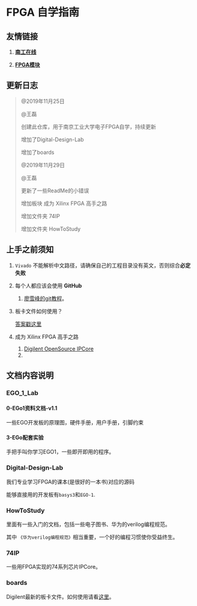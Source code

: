 # FPGA 自学指南

## 友情链接

1. [**南工在线**](http://online.njtech.edu.cn)

2. [**FPGA模块**]( https://github.com/NjtechPrinceling/PrincelingModuleHub )

## 更新日志

> @2019年11月25日
>
> @王磊
>
> 创建此仓库，用于南京工业大学电子FPGA自学，持续更新
>
> 增加了Digital-Design-Lab
>
> 增加了boards
>
> 
>
> @2019年11月29日
>
> @王磊
>
> 更新了一些ReadMe的小错误
>
> 增加板块 成为 Xilinx FPGA 高手之路
>
> 增加文件夹 74IP
>
> 增加文件夹 HowToStudy

## 上手之前须知

1. `Vivado` 不能解析中文路径，请确保自己的工程目录没有英文，否则综合**必定失败**

2. 每个人都应该会使用 **GitHub**
   
   1. [廖雪峰的git教程]( https://www.liaoxuefeng.com/wiki/896043488029600 )。
   
3. <span id="boardIntroduction">板卡文件如何使用？</span>

   [答案戳这里]( https://reference.digilentinc.com/vivado/installing-vivado/2018.2 )

4. 成为 Xilinx FPGA 高手之路

   1. [Digilent OpenSource IPCore]( https://github.com/Digilent/vivado-library)
   2. 

## 文档内容说明

### EGO_1_Lab

#### 0-EGo1资料文档-v1.1

一些EGO开发板的原理图，硬件手册，用户手册，引脚约束

#### 3-EGo配套实验

手把手叫你学习EGO1，一些即开即用的程序。

### Digital-Design-Lab

我们专业学习FPGA的课本(是很好的一本书)对应的源码

能够直接用的开发板有`basys3`和`EGO-1`.

### HowToStudy

里面有一些入门的文档，包括一些电子图书、华为的verilog编程规范。

其中 `《华为verilog编程规范》`相当重要，一个好的编程习惯使你受益终生。

### 74IP

一些用FPGA实现的74系列芯片IPCore。

### boards

Digilent最新的板卡文件。如何使用请看[这里](#boardIntroduction)。